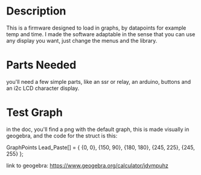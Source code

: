 # Description
This is a firmware designed to load in graphs, by datapoints for example temp and time.
I made the software adaptable in the sense that you can use any display you want, just change the menus and the library.



# Parts Needed

you'll need a few simple parts, like an ssr or relay, an arduino, buttons 
and an i2c LCD character display.

# Test Graph

in the doc, you'll find a png with the default graph, this is made visually
in geogebra, and the code for the struct is this:

GraphPoints Lead_Paste[] = {
  {0, 0},
  {150, 90},
  {180, 180},
  {245, 225},
  {245, 255}
};

link to geogebra: https://www.geogebra.org/calculator/jdvmpuhz
